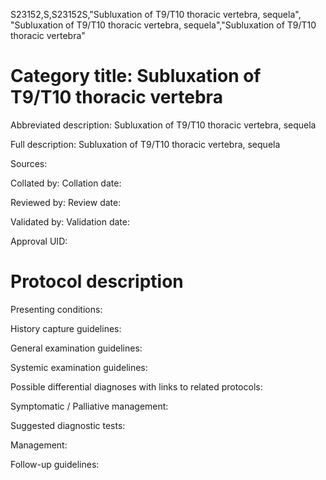 S23152,S,S23152S,"Subluxation of T9/T10 thoracic vertebra, sequela", "Subluxation of T9/T10 thoracic vertebra, sequela","Subluxation of T9/T10 thoracic vertebra"
# Category title: Subluxation of T9/T10 thoracic vertebra

Abbreviated description: Subluxation of T9/T10 thoracic vertebra, sequela

Full description: Subluxation of T9/T10 thoracic vertebra, sequela

Sources:

Collated by:
Collation date:

Reviewed by:
Review date:

Validated by:
Validation date:

Approval UID:

# Protocol description

Presenting conditions:

History capture guidelines:

General examination guidelines:

Systemic examination guidelines:

Possible differential diagnoses with links to related protocols:

Symptomatic / Palliative management:

Suggested diagnostic tests:

Management:

Follow-up guidelines:
